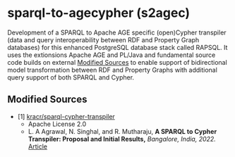 # sparql-to-agecypher (s2agec)
Development of a SPARQL to Apache AGE specific (open)Cypher transpiler (data and query interoperability between RDF and Property Graph databases) for this enhanced PostgreSQL database stack called RAPSQL. It uses the extionsions Apache AGE and PL/Java and fundamental source code builds on external [Modified Sources]() to enable support of bidirectional model transformation between RDF and Property Graphs with additional query support of both SPARQL and Cypher.

## Modified Sources
* [1] [kracr/sparql-cypher-transpiler](https://github.com/kracr/sparql-cypher-transpiler/tree/main) 
    * Apache License 2.0
    * L. A Agrawal, N. Singhal, and R. Mutharaju, **A SPARQL to Cypher Transpiler:
Proposal and Initial Results,** 
*Bangalore, India, 2022.* [Article](https://doi.org/10.1145/3493700.3493757) 

